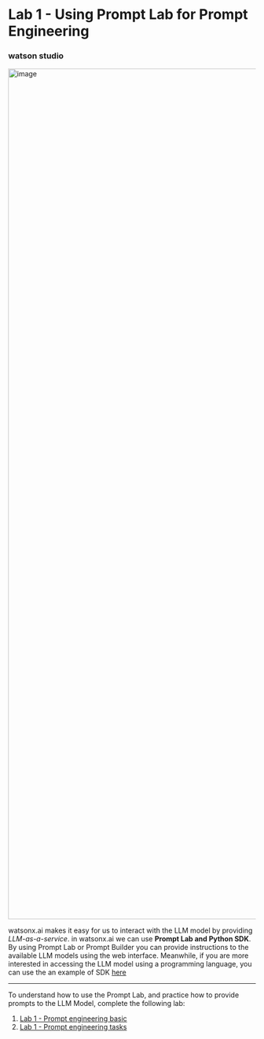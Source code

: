 # Lab 1 - Using Prompt Lab for Prompt Engineering


### watson studio
<img width="1728" alt="image" src="https://github.com/Client-Engineering-Indonesia/watsonx-incubation-2024/assets/20800128/7004936c-e438-465a-8aad-0655ce8b25ce">


watsonx.ai makes it easy for us to interact with the LLM model by providing _LLM-as-a-service_.
in watsonx.ai we can use __Prompt Lab and Python SDK__. By using Prompt Lab or Prompt Builder you can provide instructions to the available LLM models using the web interface. Meanwhile, if you are more interested in accessing the LLM model using a programming language, you can use the an example of SDK [here](https://github.com/Client-Engineering-Indonesia/watsonx-incubation-2024/tree/main/Lab%204%20-%20Building%20building%20QnA%20with%20watsonx.ai%20and%20carbon%20with%20retrieval%20augmented%20generation%20with%20milvus)

***

To understand how to use the Prompt Lab, and practice how to provide prompts to the LLM Model, complete the following lab:
1. [Lab 1 - Prompt engineering basic](https://github.com/Client-Engineering-Indonesia/watsonx-incubation-2024/blob/main/Lab%201%20-%20Using%20prompt%20lab%20for%20prompt%20engineering%E2%80%8B/Prompt%20engineering%20basic.md)
2. [Lab 1 - Prompt engineering tasks](https://github.com/Client-Engineering-Indonesia/watsonx-incubation-2024/blob/main/Lab%201%20-%20Using%20prompt%20lab%20for%20prompt%20engineering%E2%80%8B/Prompt%20engineering%20tasks.ipynb)
